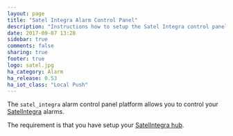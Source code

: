 ```yaml
---
layout: page
title: "Satel Integra Alarm Control Panel"
description: "Instructions how to setup the Satel Integra control panel within Home Assistant."
date: 2017-09-07 13:28
sidebar: true
comments: false
sharing: true
footer: true
logo: satel.jpg
ha_category: Alarm
ha_release: 0.53
ha_iot_class: "Local Push"
---
```



The `satel_integra` alarm control panel platform allows you to control your [SatelIntegra](http://www.satel.pl/en/) alarms.

The requirement is that you have setup your [SatelIntegra hub](/components/satel_integra/).

